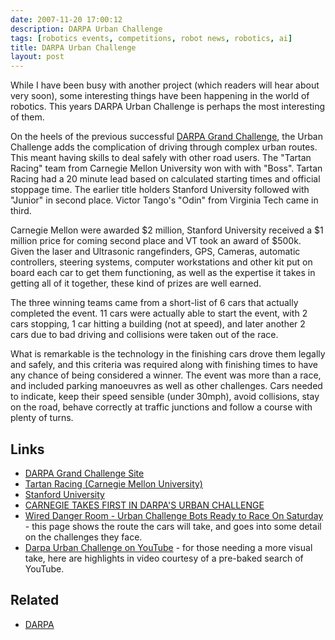 ```yaml
---
date: 2007-11-20 17:00:12
description: DARPA Urban Challenge
tags: [robotics events, competitions, robot news, robotics, ai]
title: DARPA Urban Challenge
layout: post
---
```

While I have been busy with another project (which readers will hear about very soon), some interesting things have been happening in the world of robotics. This years DARPA Urban Challenge is perhaps the most interesting of them.

On the heels of the previous successful [DARPA Grand Challenge](/wiki/darpa_grand_challenge), the Urban Challenge adds the complication of driving through complex urban routes. This meant having skills to deal safely with other road users. The "Tartan Racing" team from Carnegie Mellon University won with with "Boss". Tartan Racing had a 20 minute lead based on calculated starting times and official stoppage time. The earlier title holders Stanford University followed with "Junior" in second place. Victor Tango's "Odin" from Virginia Tech came in third.

Carnegie Mellon were awarded $2 million, Stanford University received a $1 million price for coming second place and VT took an award of $500k. Given the laser and Ultrasonic rangefinders, GPS, Cameras, automatic controllers, steering systems, computer workstations and other kit put on board each car to get them functioning, as well as the expertise it takes in getting all of it together, these kind of prizes are well earned.

The three winning teams came from a short-list of 6 cars that actually completed the event. 11 cars were actually able to start the event, with  2 cars stopping, 1 car hitting a building (not at speed), and later another 2 cars due to bad driving and collisions were taken out of the race.

What is remarkable is the technology in the finishing cars drove them legally and safely, and this criteria was required along with finishing times to have any chance of being considered a winner. The event was more than a race, and included parking manoeuvres as well as other challenges. Cars needed to indicate, keep their speed sensible (under 30mph), avoid collisions, stay on the road, behave correctly at traffic junctions and follow a course with plenty of turns.

## Links

* [DARPA Grand Challenge Site](https://www.grandchallenge.org)
* [Tartan Racing (Carnegie Mellon University)](http://www.tartanracing.org/blog/index.html)
* [Stanford University](http://cs.stanford.edu/group/roadrunner/)
* [CARNEGIE TAKES FIRST IN DARPA'S URBAN CHALLENGE](https://www.wired.com/2007/11/darpa-names-win/)
* [Wired Danger Room - Urban Challenge Bots Ready to Race On Saturday](http://blog.wired.com/defense/2007/11/urban-challenge/) - this page shows the route the cars will take, and goes into some detail on the challenges they face.
* [Darpa Urban Challenge on YouTube](http://www.youtube.com/results?search_query=DARPA+urban+challenge&amp;search=Search) - for those needing a more visual take, here are highlights in video courtesy of a pre-baked search of YouTube.

## Related

* [DARPA](/wiki/darpa "Defense Advanced Research Projects Agency")
